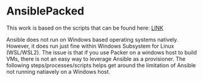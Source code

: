 # AnsiblePacked

This work is based on the scripts that can be found here: [LINK](https://gist.github.com/zaenk/20178e637299404dcdcc1ff4667f24d7)

Ansible does not run on Windows based operating systems natively. However, it does run just fine within Windows Subsystem for Linux (WSL/WSL2). The issue is that if you use Packer on a windows host to build VMs, there is not an easy way to leverage Ansible as a provisioner. The following steps/processes/scripts helps get around the limitation of Ansible not running natiavely on a Windows host.

